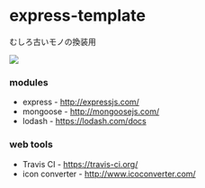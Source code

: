 express-template
===

むしろ古いモノの換装用

![](https://travis-ci.org/nekobato/express-template.svg?branch=master)

### modules

- express - http://expressjs.com/
- mongoose - http://mongoosejs.com/
- lodash - https://lodash.com/docs

### web tools

- Travis CI - https://travis-ci.org/
- icon converter - http://www.icoconverter.com/
